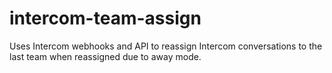# intercom-team-assign
Uses Intercom webhooks and API to reassign Intercom conversations to the last team when reassigned due to away mode.
